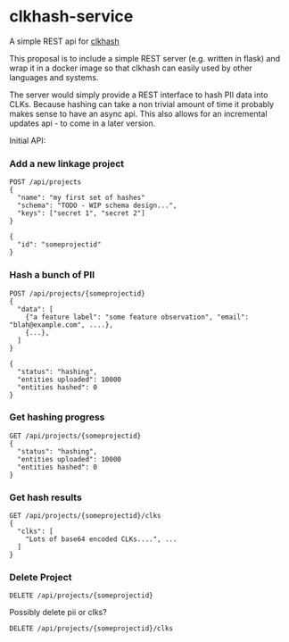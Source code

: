 # clkhash-service

A simple REST api for [clkhash](https://github.com/n1analytics/clkhash)

This proposal is to include a simple REST server (e.g. written in flask) and wrap it in a docker 
image so that clkhash can easily used by other languages and systems.

The server would simply provide a REST interface to hash PII data into CLKs. Because hashing can
take a non trivial amount of time it probably makes sense to have an async api. This also allows
for an incremental updates api - to come in a later version.

Initial API:

### Add a new linkage project
```
POST /api/projects
{
  "name": "my first set of hashes"
  "schema": "TODO - WIP schema design...",
  "keys": ["secret 1", "secret 2"] 
}

{
  "id": "someprojectid"
}
```

### Hash a bunch of PII

```
POST /api/projects/{someprojectid}
{
  "data": [
    {"a feature label": "some feature observation", "email": "blah@example.com", ....}, 
    {...},
  ]
}

{
  "status": "hashing",
  "entities uploaded": 10000
  "entities hashed": 0
}
```


### Get hashing progress

```
GET /api/projects/{someprojectid}
{
  "status": "hashing",
  "entities uploaded": 10000
  "entities hashed": 0
}
```

### Get hash results

```
GET /api/projects/{someprojectid}/clks
{
  "clks": [
    "Lots of base64 encoded CLKs....", ...
  ]
}
```

### Delete Project

```
DELETE /api/projects/{someprojectid}
```

Possibly delete pii or clks?
```
DELETE /api/projects/{someprojectid}/clks
```

